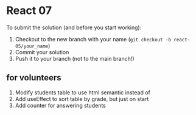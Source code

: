 # React 07

To submit the solution (and before you start working):

1. Checkout to the new branch with your name (`git checkout -b react-05/your_name`)
2. Commit your solution
3. Push it to your branch (not to the main branch!)


## for volunteers

1. Modify students table to use html semantic <table/> instead of <div/> 
2. Add useEffect to sort table by grade, but just on start
3. Add counter for answering students

